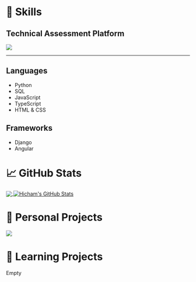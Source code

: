 # &#x1F9EC; Skills
## Technical Assessment Platform
<a href="https://www.hackerrank.com/hicham_mrani">
  <img align="center" src="https://marketinghr.wpengine.com/wp-content/uploads/2018/08/hackerrank_logo.png" />
</a>

_______________________________________________________________________________________________________________________________________________________________________
## Languages
- Python
- SQL
- JavaScript
- TypeScript
- HTML & CSS

## Frameworks
- Django
- Angular


# &#x1F4C8; GitHub Stats
<a href="https://github.com/hicham-mrani/hicham-mrani">
  <img align="center" src="https://github-readme-stats.vercel.app/api/top-langs/?username=hicham-mrani&title_color=ffffff&text_color=c9cacc&icon_color=2bbc8a&bg_color=1d1f21&langs_count=3" />
</a>


<a href="https://github.com/hicham-mrani/hicham-mrani">
  <img align="center" src="https://github-readme-stats.vercel.app/api?username=hicham-mrani&show_icons=true&line_height=27&count_private=true&title_color=ffffff&text_color=c9cacc&icon_color=2bbc8a&bg_color=1d1f21" alt="Hicham's GitHub Stats" />
</a>


# &#x1F680; Personal Projects
<a href="https://github.com/hicham-mrani/Almanax_Scraper">
  <img align="center" src="https://github-readme-stats.vercel.app/api/pin/?username=hicham-mrani&repo=Almanax_Scraper&title_color=ffffff&text_color=c9cacc&icon_color=2bbc8a&bg_color=1d1f21" />
</a>


# &#x1F4D6; Learning Projects

Empty
